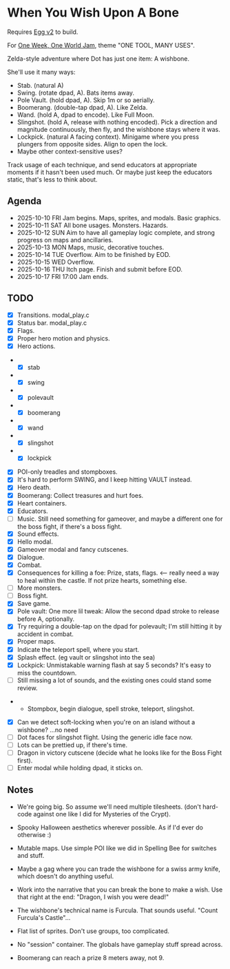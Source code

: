 # When You Wish Upon A Bone

Requires [Egg v2](https://github.com/aksommerville/egg2) to build.

For [One Week, One World Jam](https://itch.io/jam/one-week-one-world), theme "ONE TOOL, MANY USES".

Zelda-style adventure where Dot has just one item: A wishbone.

She'll use it many ways:
 - Stab. (natural A)
 - Swing. (rotate dpad, A). Bats items away.
 - Pole Vault. (hold dpad, A). Skip 1m or so aerially.
 - Boomerang. (double-tap dpad, A). Like Zelda.
 - Wand. (hold A, dpad to encode). Like Full Moon.
 - Slingshot. (hold A, release with nothing encoded). Pick a direction and magnitude continuously, then fly, and the wishbone stays where it was.
 - Lockpick. (natural A facing context). Minigame where you press plungers from opposite sides. Align to open the lock.
 - Maybe other context-sensitive uses?

Track usage of each technique, and send educators at appropriate moments if it hasn't been used much.
Or maybe just keep the educators static, that's less to think about.

## Agenda

 - 2025-10-10 FRI Jam begins. Maps, sprites, and modals. Basic graphics.
 - 2025-10-11 SAT All bone usages. Monsters. Hazards.
 - 2025-10-12 SUN Aim to have all gameplay logic complete, and strong progress on maps and ancillaries.
 - 2025-10-13 MON Maps, music, decorative touches.
 - 2025-10-14 TUE Overflow. Aim to be finished by EOD.
 - 2025-10-15 WED Overflow.
 - 2025-10-16 THU Itch page. Finish and submit before EOD.
 - 2025-10-17 FRI 17:00 Jam ends.

## TODO

- [x] Transitions. modal_play.c
- [x] Status bar. modal_play.c
- [x] Flags.
- [x] Proper hero motion and physics.
- [x] Hero actions.
- - [x] stab
- - [x] swing
- - [x] polevault
- - [x] boomerang
- - [x] wand
- - [x] slingshot
- - [x] lockpick
- [x] POI-only treadles and stompboxes.
- [x] It's hard to perform SWING, and I keep hitting VAULT instead.
- [x] Hero death.
- [x] Boomerang: Collect treasures and hurt foes.
- [x] Heart containers.
- [x] Educators.
- [ ] Music. Still need something for gameover, and maybe a different one for the boss fight, if there's a boss fight.
- [x] Sound effects.
- [x] Hello modal.
- [x] Gameover modal and fancy cutscenes.
- [x] Dialogue.
- [x] Combat.
- [x] Consequences for killing a foe: Prize, stats, flags. <-- really need a way to heal within the castle. If not prize hearts, something else.
- [ ] More monsters.
- [ ] Boss fight.
- [x] Save game.
- [x] Pole vault: One more lil tweak: Allow the second dpad stroke to release before A, optionally.
- [x] Try requiring a double-tap on the dpad for polevault; I'm still hitting it by accident in combat.
- [x] Proper maps.
- [x] Indicate the teleport spell, where you start.
- [x] Splash effect. (eg vault or slingshot into the sea)
- [x] Lockpick: Unmistakable warning flash at say 5 seconds? It's easy to miss the countdown.
- [ ] Still missing a lot of sounds, and the existing ones could stand some review.
- - Stompbox, begin dialogue, spell stroke, teleport, slingshot.
- [x] Can we detect soft-locking when you're on an island without a wishbone? ...no need
- [ ] Dot faces for slingshot flight. Using the generic idle face now.
- [ ] Lots can be prettied up, if there's time.
- [ ] Dragon in victory cutscene (decide what he looks like for the Boss Fight first).
- [ ] Enter modal while holding dpad, it sticks on.

## Notes

- We're going big. So assume we'll need multiple tilesheets. (don't hard-code against one like I did for Mysteries of the Crypt).
- Spooky Halloween aesthetics wherever possible. As if I'd ever do otherwise :)
- Mutable maps. Use simple POI like we did in Spelling Bee for switches and stuff.
- Maybe a gag where you can trade the wishbone for a swiss army knife, which doesn't do anything useful.
- Work into the narrative that you can break the bone to make a wish. Use that right at the end: "Dragon, I wish you were dead!"
- The wishbone's technical name is Furcula. That sounds useful. "Count Furcula's Castle"...
- Flat list of sprites. Don't use groups, too complicated.
- No "session" container. The globals have gameplay stuff spread across.

- Boomerang can reach a prize 8 meters away, not 9.
